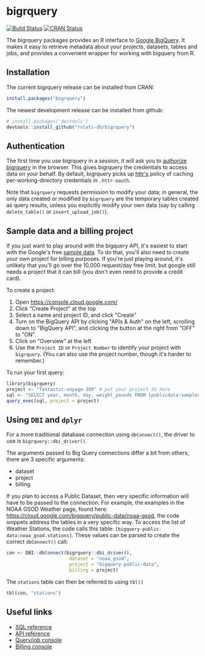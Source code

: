 # bigrquery

[![Build Status](https://travis-ci.org/r-dbi/bigrquery.svg?branch=master)](https://travis-ci.org/r-dbi/bigrquery)
[![CRAN Status](https://www.r-pkg.org/badges/version/bigrquery)](http://cran.r-project.org/package=bigrquery)

The bigrquery packages provides an R interface to
[Google BigQuery](https://developers.google.com/bigquery/). It makes it easy
to retrieve metadata about your projects, datasets, tables and jobs, and
provides a convenient wrapper for working with bigquery from R.

## Installation

The current bigrquery release can be installed from CRAN: 

```R
install.packages("bigrquery")
```

The newest development release can be installed from github:

```R
# install.packages('devtools')
devtools::install_github("rstats-db/bigrquery")
```

## Authentication

The first time you use bigrquery in a session, it will ask you to
[authorize bigrquery](https://developers.google.com/bigquery/authorization) in
the browser. This gives bigrquery the credentials to access data on your
behalf. By default, bigrquery picks up [httr's](http://github.com/hadley/httr)
policy of caching per-working-directory credentials in `.httr-oauth`.

Note that `bigrquery` requests permission to modify your data; in general, the
only data created or modified by `bigrquery` are the temporary tables created
as query results, unless you explicitly modify your own data (say by calling
`delete_table()` or `insert_upload_job()`).

## Sample data and a billing project

If you just want to play around with the bigquery API, it's easiest to start
with the Google's free
[sample data](https://developers.google.com/bigquery/docs/sample-tables). To
do that, you'll also need to create your own project for billing purposes. If
you're just playing around, it's unlikely that you'll go over the 10,000
request/day free limit, but google still needs a project that it can bill (you
don't even need to provide a credit card).

To create a project:

1. Open https://console.cloud.google.com/
2. Click "Create Project" at the top
3. Select a name and project ID, and click "Create"
4. Turn on the BigQuery API by clicking "APIs & Auth" on the left, scrolling
down to "BigQuery API", and clicking the button at the right from "OFF" to
"ON".
5. Click on "Overview" at the left
6. Use the `Project ID` or `Project Number` to identify your project with
`bigrquery`. (You can also use the project number, though it's harder to
remember.)

To run your first query:

```R
library(bigrquery)
project <- "fantastic-voyage-389" # put your project ID here
sql <- "SELECT year, month, day, weight_pounds FROM [publicdata:samples.natality] LIMIT 5"
query_exec(sql, project = project)
```

## Using `DBI` and `dplyr`

For a more traditional database connection using `dbConnect()`, the driver to use is `bigrquery::dbi_driver()`.

The arguments passed to Big Query connections differ a bit from others, there are 3 specific arguments:

- dataset 
- project
- billing

If you plan to access a Public Dataset, then very specific information will have to be passed to the connection.  For example, the examples in the NOAA GSOD Weather page, found here: https://cloud.google.com/bigquery/public-data/noaa-gsod, the code snippets address the tables in a very specific way.  To access the list of Weather Stations, the code calls this table: `[bigquery-public-data:noaa_gsod.stations]`.  These values can be parsed to create the correct `dbConnect()` call:

```r
con <- DBI::dbConnect(bigrquery::dbi_driver(),
                       dataset = "noaa_gsod",
                       project = "bigquery-public-data",
                       billing = project)
```

The `stations` table can then be referred to using `tbl()`

```r
tbl(con, "stations")
```

## Useful links

* [SQL reference](https://developers.google.com/bigquery/query-reference)
* [API reference](https://developers.google.com/bigquery/docs/reference/v2/)
* [Query/job console](https://bigquery.cloud.google.com/)
* [Billing console](https://console.cloud.google.com/)
